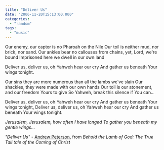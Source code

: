 ```yaml
---
title: "Deliver Us"
date: "2006-11-20T15:13:00.000"
categories: 
  - "random"
tags: 
  - "music"
---
```


Our enemy, our captor is no Pharoah on the Nile Our toil is neither mud, nor brick, nor sand. Our ankles bear no callouses from chains, yet, Lord, we're bound Imprisoned here we dwell in our own land

Deliver us, deliver us, oh Yahweh hear our cry And gather us beneath Your wings tonight.

Our sins they are more numerous than all the lambs we've slain Our shackles, they were made with our own hands Our toil is our atonement, and our freedom Yours to give So Yahweh, break this silence if You can...

Deliver us, deliver us, oh Yahweh hear our cry And gather us beneath Your wings tonight, Deliver us, deliver us, oh Yahweh hear our cry And gather us beneath Your wings tonight.

_Jerusalem, Jerusalem, how often I have longed To gather you beneath my gentle wings..._

_"Deliver Us"_ - [Andrew Peterson](http://www.andrew-peterson.com), from _Behold the Lamb of God: The True Tall tale of the Coming of Christ_

